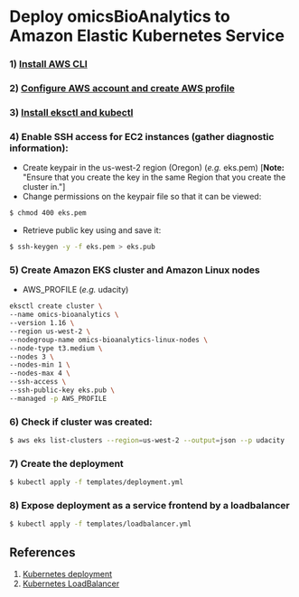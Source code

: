 # Deploy omicsBioAnalytics to Amazon Elastic Kubernetes Service

### 1) [Install AWS CLI](https://docs.aws.amazon.com/cli/latest/userguide/cli-chap-install.html)
### 2) [Configure AWS account and create AWS profile](https://docs.aws.amazon.com/cli/latest/userguide/cli-configure-profiles.html)
### 3) [Install eksctl and kubectl](https://docs.aws.amazon.com/eks/latest/userguide/getting-started-eksctl.html)

### 4) Enable SSH access for EC2 instances (gather diagnostic information):
-	 Create keypair in the us-west-2 region (Oregon) (*e.g.* eks.pem) [**Note:** "Ensure that you create the key in the same Region that you create the cluster in."]
-	Change permissions on the keypair file so that it can be viewed: 
```bash
$ chmod 400 eks.pem
```
-	Retrieve public key using and save it: 
```bash
$ ssh-keygen -y -f eks.pem > eks.pub
```

### 5) Create Amazon EKS cluster and Amazon Linux nodes

* AWS_PROFILE (*e.g.* udacity)

```bash
eksctl create cluster \
--name omics-bioanalytics \
--version 1.16 \
--region us-west-2 \
--nodegroup-name omics-bioanalytics-linux-nodes \
--node-type t3.medium \
--nodes 3 \
--nodes-min 1 \
--nodes-max 4 \
--ssh-access \
--ssh-public-key eks.pub \
--managed -p AWS_PROFILE
```

### 6) Check if cluster was created: 

```bash
$ aws eks list-clusters --region=us-west-2 --output=json --p udacity
```

### 7) Create the deployment

```bash
$ kubectl apply -f templates/deployment.yml
```

### 8) Expose deployment as a service frontend by a loadbalancer

```bash
$ kubectl apply -f templates/loadbalancer.yml
```

## References
1) [Kubernetes deployment](https://kubernetes.io/docs/concepts/workloads/controllers/deployment/)
2) [Kubernetes LoadBalancer](https://kubernetes.io/docs/concepts/services-networking/service/)